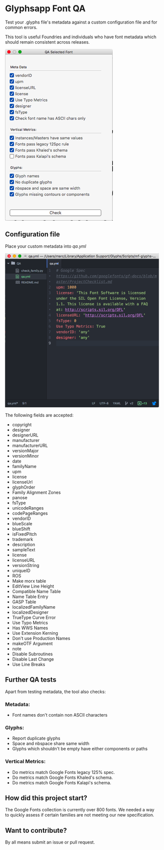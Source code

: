 # Glyphsapp Font QA

Test your .glyphs file's metadata against a custom configuration file and for common errors.

This tool is useful Foundries and individuals who have font metadata which should remain consistent across releases.

![alt tag](ui.png)

## Configuration file

Place your custom metadata into *qa.yml*

![alt tag](config_file.png)

The following fields are accepted:
- copyright
- designer
- designerURL
- manufacturer
- manufacturerURL
- versionMajor
- versionMinor
- date
- familyName
- upm
- license
- licenseUrl
- glyphOrder
- Family Alignment Zones
- panose
- fsType
- unicodeRanges
- codePageRanges
- vendorID
- blueScale
- blueShift
- isFixedPitch
- trademark
- description
- sampleText
- license
- licenseURL
- versionString
- uniqueID
- ROS
- Make morx table
- EditView Line Height
- Compatible Name Table
- Name Table Entry
- GASP Table
- localizedFamilyName
- localizedDesigner
- TrueType Curve Error
- Use Typo Metrics
- Has WWS Names
- Use Extension Kerning
- Don't use Production Names
- makeOTF Argument
- note
- Disable Subroutines
- Disable Last Change
- Use Line Breaks


## Further QA tests
Apart from testing metadata, the tool also checks:

### Metadata:
- Font names don't contain non ASCII characters

### Glyphs:
- Report duplicate glyphs
- Space and nbspace share same width
- Glyphs which shouldn't be empty have either components or paths

### Vertical Metrics:
- Do metrics match Google Fonts legacy 125% spec.
- Do metrics match Google Fonts Khaled's schema.
- Do metrics match Google Fonts Kalapi's schema.

## How did this project start?
The Google Fonts collection is currently over 800 fonts. We needed a way to quickly assess if certain families are not meeting our new specification.

## Want to contribute?
By all means submit an issue or pull request.
